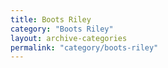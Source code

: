 ```yaml
---
title: Boots Riley
category: "Boots Riley"
layout: archive-categories
permalink: "category/boots-riley"
---
```

